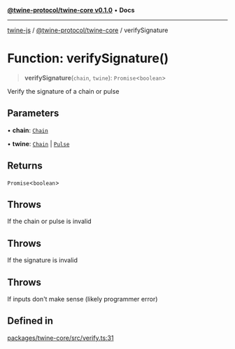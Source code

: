 [**@twine-protocol/twine-core v0.1.0**](../README.md) • **Docs**

***

[twine-js](../../../README.md) / [@twine-protocol/twine-core](../README.md) / verifySignature

# Function: verifySignature()

> **verifySignature**(`chain`, `twine`): `Promise`\<`boolean`\>

Verify the signature of a chain or pulse

## Parameters

• **chain**: [`Chain`](../type-aliases/Chain.md)

• **twine**: [`Chain`](../type-aliases/Chain.md) \| [`Pulse`](../type-aliases/Pulse.md)

## Returns

`Promise`\<`boolean`\>

## Throws

If the chain or pulse is invalid

## Throws

If the signature is invalid

## Throws

If inputs don't make sense (likely programmer error)

## Defined in

[packages/twine-core/src/verify.ts:31](https://github.com/twine-protocol/twine-js/blob/bc5370ff2573a6e5e5c7a912acc672967ce4c5db/packages/twine-core/src/verify.ts#L31)
